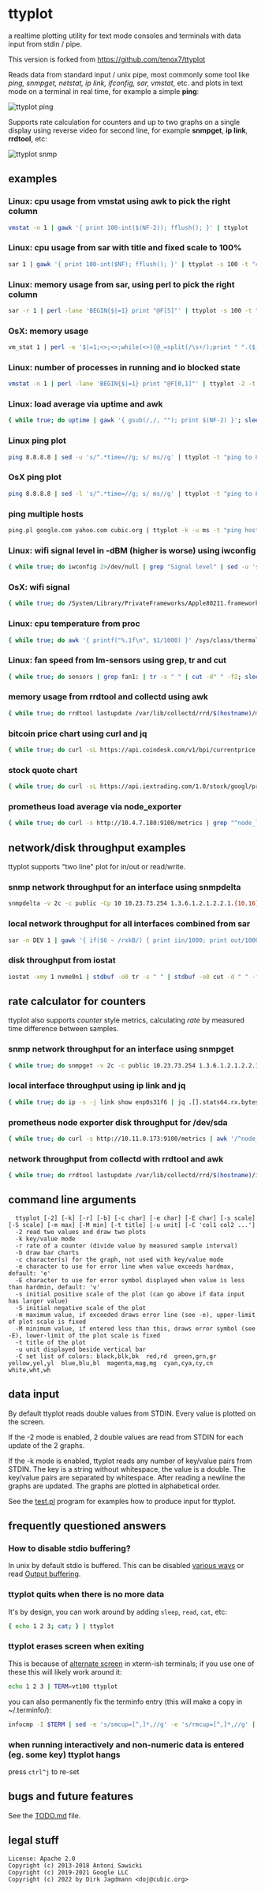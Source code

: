 # ttyplot
a realtime plotting utility for text mode consoles and terminals with data input from stdin / pipe.

This version is forked from https://github.com/tenox7/ttyplot

Reads data from standard input / unix pipe, most commonly some tool like *ping, snmpget, netstat, ip link, ifconfig, sar, vmstat*, etc. and plots in text mode on a terminal in real time, for example a simple **ping**:

![ttyplot ping](ttyplot-ping.png)

Supports rate calculation for counters and up to two graphs on a single display using reverse video for second line, for example **snmpget**, **ip link**, **rrdtool**, etc:

![ttyplot snmp](ttyplot-snmp.png)

## examples

### Linux: cpu usage from vmstat using awk to pick the right column
```sh
vmstat -n 1 | gawk '{ print 100-int($(NF-2)); fflush(); }' | ttyplot
```

### Linux: cpu usage from sar with title and fixed scale to 100%
```sh
sar 1 | gawk '{ print 100-int($NF); fflush(); }' | ttyplot -s 100 -t "cpu usage" -u "%" -b -c '|'
```

### Linux: memory usage from sar, using perl to pick the right column
```sh
sar -r 1 | perl -lane 'BEGIN{$|=1} print "@F[5]"' | ttyplot -s 100 -t "memory used %" -u "%"
```

### OsX: memory usage
```sh
vm_stat 1 | perl -e '$|=1;<>;<>;while(<>){@_=split(/\s+/);print " ".($_[2]*4096/1024/1024/1024)}' | ttyplot -M 0 -t "MacOS Memory Usage" -u GiB -b
```

### Linux: number of processes in running and io blocked state
```sh
vmstat -n 1 | perl -lane 'BEGIN{$|=1} print "@F[0,1]"' | ttyplot -2 -t "procs in R and D state"
```

### Linux: load average via uptime and awk
```sh
{ while true; do uptime | gawk '{ gsub(/,/, ""); print $(NF-2) }'; sleep 1; done } | ttyplot -t "load average" -s load
```

### Linux ping plot
```sh
ping 8.8.8.8 | sed -u 's/^.*time=//g; s/ ms//g' | ttyplot -t "ping to 8.8.8.8" -u ms -b
```

### OsX ping plot
```sh
ping 8.8.8.8 | sed -l 's/^.*time=//g; s/ ms//g' | ttyplot -t "ping to 8.8.8.8" -u ms -b
```

### ping multiple hosts
```sh
ping.pl google.com yahoo.com cubic.org | ttyplot -k -u ms -t "ping hosts" -C 'red green blue'
```

### Linux: wifi signal level in -dBM (higher is worse) using iwconfig
```sh
{ while true; do iwconfig 2>/dev/null | grep "Signal level" | sed -u 's/^.*Signal level=-//g; s/dBm//g'; sleep 1; done } | ttyplot -t "wifi signal" -u "-dBm" -s 90
```

### OsX: wifi signal
```sh
{ while true; do /System/Library/PrivateFrameworks/Apple80211.framework/Versions/Current/Resources/airport --getinfo | awk '/agrCtlRSSI/ {print -$2; fflush();}'; sleep 1; done } | ttyplot -t "wifi signal" -u "-dBm" -s 90
```

### Linux: cpu temperature from proc
```sh
{ while true; do awk '{ printf("%.1f\n", $1/1000) }' /sys/class/thermal/thermal_zone0/temp; sleep 1; done } | ttyplot -t "cpu temp" -u C
```

### Linux: fan speed from lm-sensors using grep, tr and cut
```sh
{ while true; do sensors | grep fan1: | tr -s " " | cut -d" " -f2; sleep 1; done } | ttyplot -t "fan speed" -u RPM
```

### memory usage from rrdtool and collectd using awk
```sh
{ while true; do rrdtool lastupdate /var/lib/collectd/rrd/$(hostname)/memory/memory-used.rrd | awk 'END { print ($NF)/1024/1024 }'; sleep 1; done } | ttyplot -m $(awk '/MemTotal/ { print ($2)/1024 }' /proc/meminfo) -t "Memoru Used" -u MB
```

### bitcoin price chart using curl and jq
```sh
{ while true; do curl -sL https://api.coindesk.com/v1/bpi/currentprice.json | jq .bpi.USD.rate_float; sleep 600; done } | ttyplot -t "bitcoin price" -u usd
```

### stock quote chart
```sh
{ while true; do curl -sL https://api.iextrading.com/1.0/stock/googl/price; echo; sleep 600; done } | ttyplot -t "google stock price" -u usd
```

### prometheus load average via node_exporter
```sh
{ while true; do curl -s http://10.4.7.180:9100/metrics | grep "^node_load1 " | cut -d" " -f2; sleep 1; done } | ttyplot
```

## network/disk throughput examples
ttyplot supports "two line" plot for in/out or read/write.

### snmp network throughput for an interface using snmpdelta
```sh
snmpdelta -v 2c -c public -Cp 10 10.23.73.254 1.3.6.1.2.1.2.2.1.{10,16}.9 | gawk '{ print $NF/1000/1000/10; fflush(); }' | ttyplot -2 -t "interface 9 throughput" -u Mb/s
```

### local network throughput for all interfaces combined from sar
```sh
sar -n DEV 1 | gawk '{ if($6 ~ /rxkB/) { print iin/1000; print out/1000; iin=0; out=0; fflush(); } iin=iin+$6; out=out+$7; }' | ttyplot -2 -u "MB/s"
```

### disk throughput from iostat
```sh
iostat -xmy 1 nvme0n1 | stdbuf -o0 tr -s " " | stdbuf -o0 cut -d " " -f 4,5 | ttyplot -2 -t "nvme0n1 throughput" -u MB/s
```

## rate calculator for counters
ttyplot also supports *counter* style metrics, calculating *rate* by measured time difference between samples.

### snmp network throughput for an interface using snmpget
```sh
{ while true; do snmpget -v 2c -c public 10.23.73.254 1.3.6.1.2.1.2.2.1.{10,16}.9 | awk '{ print $NF/1000/1000; }'; sleep 10; done } | ttyplot -2 -r -u "MB/s"
```

### local interface throughput using ip link and jq
```sh
{ while true; do ip -s -j link show enp0s31f6 | jq .[].stats64.rx.bytes/1024/1024,.[].stats64.tx.bytes/1024/1024; sleep 1; done } | ttyplot -r -2 -u "MB/s"
```

### prometheus node exporter disk throughput for /dev/sda
```sh
{ while true; do curl -s http://10.11.0.173:9100/metrics | awk '/^node_disk_.+_bytes_total{device="sda"}/ { printf("%f\n", $2/1024/1024); }'; sleep 1; done } | ttyplot -r -2 -u MB/s -t "10.11.0.173 sda writes"
```

### network throughput from collectd with rrdtool and awk
```sh
{ while true; do rrdtool lastupdate /var/lib/collectd/rrd/$(hostname)/interface-enp1s0/if_octets.rrd | awk 'END { print ($2)/1000/1000, ($3)/1000/1000 }'; sleep 10; done } | ttyplot -2 -r -t "enp1s0 throughput" -u MB/s
```

## command line arguments

```
  ttyplot [-2] [-k] [-r] [-b] [-c char] [-e char] [-E char] [-s scale] [-S scale] [-m max] [-M min] [-t title] [-u unit] [-C 'col1 col2 ...']
  -2 read two values and draw two plots
  -k key/value mode
  -r rate of a counter (divide value by measured sample interval)
  -b draw bar charts
  -c character(s) for the graph, not used with key/value mode
  -e character to use for error line when value exceeds hardmax, default: 'e'
  -E character to use for error symbol displayed when value is less than hardmin, default: 'v'
  -s initial positive scale of the plot (can go above if data input has larger value)
  -S initial negative scale of the plot
  -m maximum value, if exceeded draws error line (see -e), upper-limit of plot scale is fixed
  -M minimum value, if entered less than this, draws error symbol (see -E), lower-limit of the plot scale is fixed
  -t title of the plot
  -u unit displayed beside vertical bar
  -C set list of colors: black,blk,bk  red,rd  green,grn,gr  yellow,yel,yl  blue,blu,bl  magenta,mag,mg  cyan,cya,cy,cn  white,wht,wh
```

## data input

By default ttyplot reads double values from STDIN.
Every value is plotted on the screen.

If the -2 mode is enabled, 2 double values are read from STDIN for each update of the 2 graphs.

If the -k mode is enabled, ttyplot reads any number of key/value pairs from STDIN.
The key is a string without whitespace, the value is a double.
The key/value pairs are separated by whitespace.
After reading a newline the graphs are updated.
The graphs are plotted in alphabetical order.

See the [test.pl](https://github.com/doj/ttyplot/blob/master/test.pl) program for examples how to produce input for ttyplot.

## frequently questioned answers
### How to disable stdio buffering?
In unix by default stdio is buffered. This can be disabled [various ways](http://www.perkin.org.uk/posts/how-to-fix-stdio-buffering.html) or read [Output buffering](https://collectd.org/wiki/index.php/Plugin:Exec#Output_buffering).

### ttyplot quits when there is no more data
It's by design, you can work around by adding `sleep`, `read`, `cat`, etc:

```sh
{ echo 1 2 3; cat; } | ttyplot
```

### ttyplot erases screen when exiting
This is because of [alternate screen](https://invisible-island.net/xterm/xterm.faq.html#xterm_tite) in xterm-ish terminals; if you use one of these this will likely work around it:

```sh
echo 1 2 3 | TERM=vt100 ttyplot
```

you can also permanently fix the terminfo entry (this will make a copy in ~/.terminfo/):

```sh
infocmp -I $TERM | sed -e 's/smcup=[^,]*,//g' -e 's/rmcup=[^,]*,//g' | tic -
```

### when running interactively and non-numeric data is entered (eg. some key) ttyplot hangs
press `ctrl^j` to re-set

## bugs and future features

See the [TODO.md](https://github.com/doj/ttyplot/blob/master/TODO.md) file.

## legal stuff
```
License: Apache 2.0
Copyright (c) 2013-2018 Antoni Sawicki
Copyright (c) 2019-2021 Google LLC
Copyright (c) 2022 by Dirk Jagdmann <doj@cubic.org>
```
